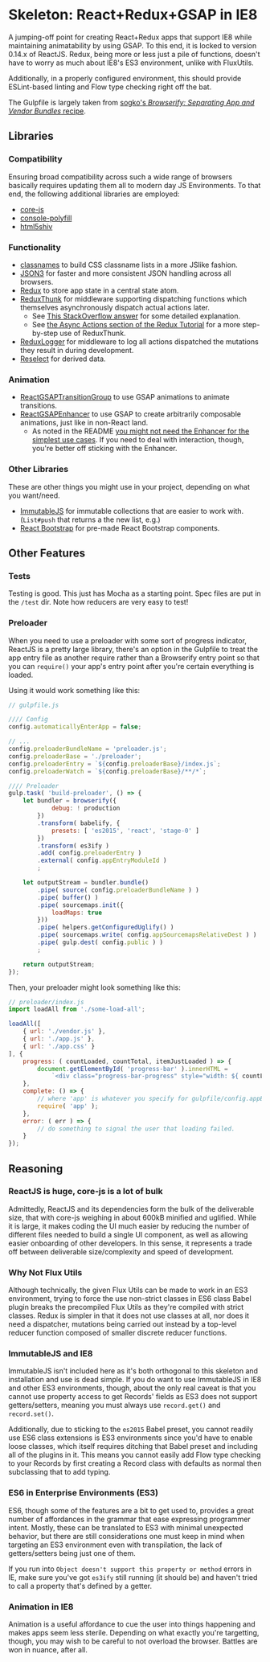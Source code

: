 Skeleton: React+Redux+GSAP in IE8
=================================

A jumping-off point for creating React+Redux apps that support IE8 while maintaining animatability by using GSAP.  To this end, it is locked to version 0.14.x of ReactJS.  Redux, being more or less just a pile of functions, doesn't have to worry as much about IE8's ES3 environment, unlike with FluxUtils.

Additionally, in a properly configured environment, this should provide ESLint-based linting and Flow type checking right off the bat.

The Gulpfile is largely taken from [sogko's _Browserify: Separating App and Vendor Bundles_ recipe](https://github.com/sogko/gulp-recipes/tree/master/browserify-separating-app-and-vendor-bundles).



Libraries
---------

### Compatibility

Ensuring broad compatibility across such a wide range of browsers basically requires updating them all to modern day JS Environments.  To that end, the following additional libraries are employed:

- [core-js](https://www.npmjs.com/package/core-js)
- [console-polyfill](https://www.npmjs.com/package/console-polyfill)
- [html5shiv](https://www.npmjs.com/package/html5shiv)


### Functionality

- [classnames](https://www.npmjs.com/package/classnames) to build CSS classname lists in a more JSlike fashion.
- [JSON3](https://www.npmjs.com/package/json3) for faster and more consistent JSON handling across all browsers.
- [Redux](http://redux.js.org/) to store app state in a central state atom.
- [ReduxThunk](https://www.npmjs.com/package/redux-thunk) for middleware supporting dispatching functions which themselves asynchronously dispatch actual actions later.
	- See [This StackOverflow answer](http://stackoverflow.com/questions/35411423/how-to-dispatch-a-redux-action-with-a-timeout/35415559#35415559) for some detailed explanation.
	- See [the Async Actions section of the Redux Tutorial](http://redux.js.org/docs/advanced/AsyncActions.html) for a more step-by-step use of ReduxThunk.
- [ReduxLogger](https://www.npmjs.com/package/redux-logger) for middleware to log all actions dispatched the mutations they result in during development.
- [Reselect](https://github.com/reactjs/reselect) for derived data.


### Animation

- [ReactGSAPTransitionGroup](https://www.npmjs.com/package/react-addons-gsap-transition-group) to use GSAP animations to animate transitions.
- [ReactGSAPEnhancer](https://www.npmjs.com/package/react-gsap-enhancer) to use GSAP to create arbitrarily composable animations, just like in non-React land.
	- As noted in the README [you might not need the Enhancer for the simplest use cases](https://egghead.io/lessons/react-using-tweenmax-with-react).  If you need to deal with interaction, though, you're better off sticking with the Enhancer.


### Other Libraries

These are other things you might use in your project, depending on what you want/need.

- [ImmutableJS](https://facebook.github.io/immutable-js) for immutable collections that are easier to work with.  (`List#push` that returns a the new list, e.g.)
- [React Bootstrap](https://react-bootstrap.github.io/) for pre-made React Bootstrap components.



Other Features
--------------

### Tests

Testing is good.  This just has Mocha as a starting point.  Spec files are put in the `/test` dir.  Note how reducers are very easy to test!


### Preloader

When you need to use a preloader with some sort of progress indicator, ReactJS is a pretty large library, there's an option in the Gulpfile to treat the app entry file as another require rather than a Browserify entry point so that you can `require()` your app's entry point after you're certain everything is loaded.

Using it would work something like this:

```js
// gulpfile.js

//// Config
config.automaticallyEnterApp = false;

// ...
config.preloaderBundleName = 'preloader.js';
config.preloaderBase = './preloader';
config.preloaderEntry = `${config.preloaderBase}/index.js`;
config.preloaderWatch = `${config.preloaderBase}/**/*`;

//// Preloader
gulp.task( 'build-preloader', () => {
	let bundler = browserify({
			debug: ! production
		})
		.transform( babelify, {
			presets: [ 'es2015', 'react', 'stage-0' ]
		})
		.transform( es3ify )
		.add( config.preloaderEntry )
		.external( config.appEntryModuleId )
		;

	let outputStream = bundler.bundle()
		.pipe( source( config.preloaderBundleName ) )
		.pipe( buffer() )
		.pipe( sourcemaps.init({
			loadMaps: true
		}))
		.pipe( helpers.getConfiguredUglify() )
		.pipe( sourcemaps.write( config.appSourcemapsRelativeDest ) )
		.pipe( gulp.dest( config.public ) )
		;

	return outputStream;
});
```

Then, your preloader might look something like this:

```js
// preloader/index.js
import loadAll from './some-load-all';

loadAll([
	{ url: './vendor.js' },
	{ url: './app.js' },
	{ url: './app.css' }
], {
	progress: ( countLoaded, countTotal, itemJustLoaded ) => {
		document.getElementById( 'progress-bar' ).innerHTML =
			`<div class="progress-bar-progress" style="width: ${ countLoaded / countTotal * 100 }%;"></div>`;
	},
	complete: () => {
		// where 'app' is whatever you specify for gulpfile/config.appEntryModuleId.
		require( 'app' );
	},
	error: ( err ) => {
		// do something to signal the user that loading failed.
	}
});
```



Reasoning
---------


### ReactJS is huge, core-js is a lot of bulk

Admittedly, ReactJS and its dependencies form the bulk of the deliverable size, that with core-js weighing in about 600kB minified and uglified.  While it is large, it makes coding the UI much easier by reducing the number of different files needed to build a single UI component, as well as allowing easier onboarding of other developers.  In this sense, it represents a trade off between deliverable size/complexity and speed of development.


### Why Not Flux Utils

Although technically, the given Flux Utils can be made to work in an ES3 environment, trying to force the use non-strict classes in ES6 class Babel plugin breaks the precompiled Flux Utils as they're compiled with strict classes.  Redux is simpler in that it does not use classes at all, nor does it need a dispatcher, mutations being carried out instead by a top-level reducer function composed of smaller discrete reducer functions.


### ImmutableJS and IE8

ImmutableJS isn't included here as it's both orthogonal to this skeleton and installation and use is dead simple.  If you do want to use ImmutableJS in IE8 and other ES3 environments, though, about the only real caveat is that you cannot use property access to get Records' fields as ES3 does not support getters/setters, meaning you must always use `record.get()` and `record.set()`.

Additionally, due to sticking to the `es2015` Babel preset, you cannot readily use ES6 class extensions is ES3 environments since you'd have to enable loose classes, which itself requires ditching that Babel preset and including all of the plugins in it.  This means you cannot easily add Flow type checking to your Records by first creating a Record class with defaults as normal then subclassing that to add typing.


### ES6 in Enterprise Environments (ES3)

ES6, though some of the features are a bit to get used to, provides a great number of affordances in the grammar that ease expressing programmer intent.  Mostly, these can be translated to ES3 with minimal unexpected behavior, but there are still considerations one must keep in mind when targeting an ES3 environment even with transpilation, the lack of getters/setters being just one of them.

If you run into `Object doesn't support this property or method` errors in IE, make sure you've got `es3ify` still running (it should be) and haven't tried to call a property that's defined by a getter.


### Animation in IE8

Animation is a useful affordance to cue the user into things happening and makes apps seem less sterile.  Depending on what exactly you're targetting, though, you may wish to be careful to not overload the browser.  Battles are won in nuance, after all.
